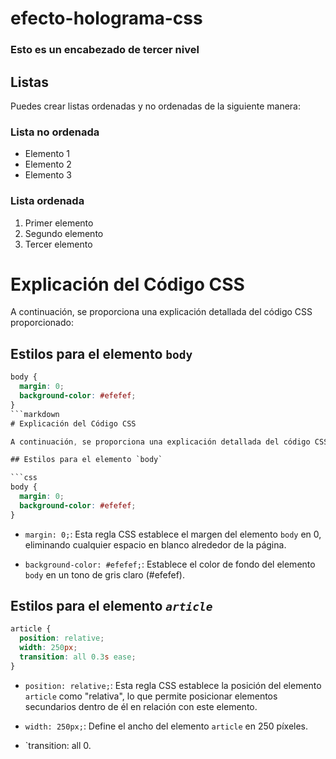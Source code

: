 # efecto-holograma-css

### Esto es un encabezado de tercer nivel

## Listas

Puedes crear listas ordenadas y no ordenadas de la siguiente manera:

### Lista no ordenada

- Elemento 1
- Elemento 2
- Elemento 3

### Lista ordenada

1. Primer elemento
2. Segundo elemento
3. Tercer elemento

# Explicación del Código CSS

A continuación, se proporciona una explicación detallada del código CSS proporcionado:

## Estilos para el elemento `body`

````css
body {
  margin: 0;
  background-color: #efefef;
}
```markdown
# Explicación del Código CSS

A continuación, se proporciona una explicación detallada del código CSS proporcionado:

## Estilos para el elemento `body`

```css
body {
  margin: 0;
  background-color: #efefef;
}
````

- `margin: 0;`: Esta regla CSS establece el margen del elemento `body` en 0, eliminando cualquier espacio en blanco alrededor de la página.

- `background-color: #efefef;`: Establece el color de fondo del elemento `body` en un tono de gris claro (#efefef).

## Estilos para el elemento **_`article`_**

```css
article {
  position: relative;
  width: 250px;
  transition: all 0.3s ease;
}
```

- `position: relative;`: Esta regla CSS establece la posición del elemento `article` como "relativa", lo que permite posicionar elementos secundarios dentro de él en relación con este elemento.

- `width: 250px;`: Define el ancho del elemento `article` en 250 píxeles.

- `transition: all 0.
